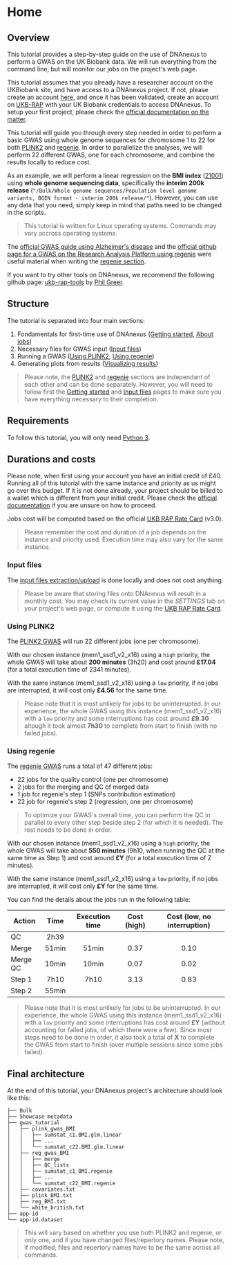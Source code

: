 # Home

## Overview

This tutorial provides a step-by-step guide on the use of DNAnexus to perform a GWAS on the UK Biobank data.
We will run everything from the command line, but will monitor our jobs on the project's web page.

This tutorial assumes that you already have a researcher account on the UKBiobank site, and have access to a DNAnexus project.
If not, please create an account [here](https://ams.ukbiobank.ac.uk/ams/signup), and once it has been validated, create an account on [UKB-RAP](https://ukbiobank.dnanexus.com/register) with your UK Biobank credentials to access DNAnexus. To setup your first project, please check the [official documentation on the matter](https://dnanexus.gitbook.io/uk-biobank-rap/getting-started/quickstart/creating-a-project).

This tutorial will guide you through every step needed in order to perform a basic GWAS using whole genome sequences for chromosome 1 to 22 for both [PLINK2](https://www.cog-genomics.org/plink/2.0/) and [regenie](https://rgcgithub.github.io/regenie/). In order to parallelize the analyses, we will perform 22 different GWAS, one for each chromosome, and combine the results locally to reduce cost.

As an example, we will perform a linear regression on the **BMI index** ([21001](https://biobank.ndph.ox.ac.uk/ukb/field.cgi?id=21001)) using **whole genome sequencing data**, specifically the **interim 200k release** (`"/Bulk/Whole genome sequences/Population level genome variants, BGEN format - interim 200k release/"`). However, you can use any data that you need, simply keep in mind that paths need to be changed in the scripts.

> This tutorial is written for Linux operating systems. Commands may vary accross operating systems.

The [official GWAS guide using Alzheimer's disease](https://dnanexus.gitbook.io/uk-biobank-rap/science-corner/gwas-using-alzheimers-disease) and the [official github page for a GWAS on the Research Analysis Platform using regenie](https://github.com/dnanexus/UKB_RAP/tree/main/GWAS) were useful material when writing the [regenie section](regenie.md).

If you want to try other tools on DNAnexus, we recommend the following github page: [ukb-rap-tools](https://github.com/pjgreer/ukb-rap-tools) by [Phil Greer](https://github.com/pjgreer).

## Structure

The tutorial is separated into four main sections:

1. Fondamentals for first-time use of DNAnexus ([Getting started](start.md), [About jobs](jobs.md))
2. Necessary files for GWAS input ([Input files](input.md))
3. Running a GWAS ([Using PLINK2](plink.md), [Using regenie](regenie.md))
4. Generating plots from results ([Visualizing results](results.md))

> Please note, the [PLINK2](plink.md) and [regenie](regenie.md) sections are independant of each other and can be done separately. However, you will need to follow first the [Getting started](start.md) and [Input files](input.md) pages to make sure you have everything necessary to their completion.

## Requirements

To follow this tutorial, you will only need [Python 3](https://www.python.org/downloads/).

## Durations and costs

Please note, when first using your account you have an initial credit of £40. Running all of this tutorial with the same instance and priority as us might go over this budget. If it is not done already, your project should be billed to a wallet which is different from your initial credit. Please check the [official documentation](https://documentation.dnanexus.com/admin/billing-and-account-management) if you are unsure on how to proceed.

Jobs cost will be computed based on the official [UKB RAP Rate Card](https://20779781.fs1.hubspotusercontent-na1.net/hubfs/20779781/Product%20Team%20Folder/Rate%20Cards/BiobankResearchAnalysisPlatform_Rate%20Card_Current.pdf) (v3.0).

> Please remember the cost and duration of a job depends on the instance and priority used. Execution time may also vary for the same instance.

### Input files

The [input files extraction/upload](input.md) is done locally and does not cost anything.

> Please be aware that storing files onto DNAnexus will result in a monthly cost. You may check its current value in the *SETTINGS* tab on your project's web page, or compute it using the [UKB RAP Rate Card](https://20779781.fs1.hubspotusercontent-na1.net/hubfs/20779781/Product%20Team%20Folder/Rate%20Cards/BiobankResearchAnalysisPlatform_Rate%20Card_Current.pdf).

### Using PLINK2

The [PLINK2 GWAS](plink.md) will run 22 different jobs (one per chromosome).

With our chosen instance (mem1_ssd1_v2_x16) using a `high` priority, the whole GWAS will take about **200 minutes** (3h20) and cost around **£17.04** (for a total execution time of 2341 minutes).

With the same instance (mem1_ssd1_v2_x16) using a `low` priority, if no jobs are interrupted, it will cost only **£4.56** for the same time.

> Please note that it is most unlikely for jobs to be uninterrupted. In our experience, the whole GWAS using this instance (mem1_ssd1_v2_x16) with a `low` priority and some interruptions has cost around **£9.30** altough it took almost **7h30** to complete from start to finish (with no failed jobs).

### Using regenie

The [regenie GWAS](regenie.md) runs a total of 47 different jobs:

* 22 jobs for the quality control (one per chromosome)
* 2 jobs for the merging and QC of merged data
* 1 job for regenie's step 1 (SNPs contribution estimation)
* 22 job for regenie's step 2 (regression, one per chromosome)

> To optimize your GWAS's overall time, you can perform the QC in parallel to every other step beside step 2 (for which it is needed).
> The rest needs to be done in order.

With our chosen instance (mem1_ssd1_v2_x16) using a `high` priority, the whole GWAS will take about **550 minutes** (9h10, when running the QC at the same time as Step 1) and cost around **£Y** (for a total execution time of Z minutes).

With the same instance (mem1_ssd1_v2_x16) using a `low` priority, if no jobs are interrupted, it will cost only **£Y** for the same time.

You can find the details about the jobs run in the following table:

<center>

| Action   |  Time | Execution time | Cost (high) | Cost (low, no interruption) |
|----------|:-----:|:--------------:|:-----------:|:---------------------------:|
| QC       |  2h39 |                |             |                             |
| Merge    | 51min |      51min     |     0.37    |             0.10            |
| Merge QC | 10min |      10min     |     0.07    |             0.02            |
| Step 1   |  7h10 |      7h10      |     3.13    |             0.83            |
| Step 2   | 55min |                |             |                             |

</center>

> Please note that it is most unlikely for jobs to be uninterrupted. In our experience, the whole GWAS using this instance (mem1_ssd1_v2_x16) with a `low` priority and some interruptions has cost around **£Y** (without accounting for failed jobs, of which there were a few). Since most steps need to be done in order, it also took a total of **X** to complete the GWAS from start to finish (over multiple sessions since some jobs failed).

## Final architecture

At the end of this tutorial, your DNAnexus project's architecture should look like this:

```text
├── Bulk
├── Showcase metadata
├── gwas_tutorial
│   ├── plink_gwas_BMI
│   │   ├── sumstat_c1.BMI.glm.linear
│   │   ├── ...
│   │   └── sumstat_c22.BMI.glm.linear
│   ├── reg_gwas_BMI
│   │   ├── merge
│   │   ├── QC_lists
│   │   ├── sumstat_c1_BMI.regenie
│   │   ├── ...
│   │   └── sumstat_c22_BMI.regenie
│   ├── covariates.txt
│   ├── plink_BMI.txt
│   ├── reg_BMI.txt
│   └── white_british.txt
├── app-id
└── app-id.dataset
```

> This will vary based on whether you use both PLINK2 and regenie, or only one, and if you have changed files/repertory names. Please note, if modified, files and repertory names have to be the same across all commands.
